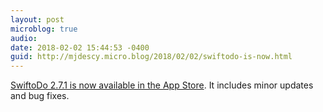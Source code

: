 ```yaml
---
layout: post
microblog: true
audio: 
date: 2018-02-02 15:44:53 -0400
guid: http://mjdescy.micro.blog/2018/02/02/swiftodo-is-now.html
---
```

[SwiftoDo 2.7.1 is now available in the App Store](https://itunes.apple.com/us/app/swiftodo-task-list-for-todo.txt/id1073798440?ls=1&mt=8). It includes minor updates and bug fixes. 
